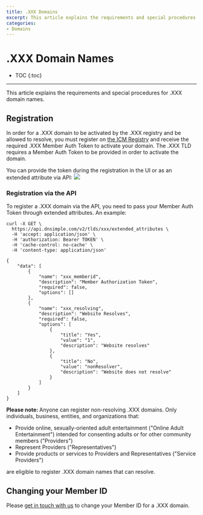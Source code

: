 ```yaml
---
title: .XXX Domains
excerpt: This article explains the requirements and special procedures for .XXX domain names.
categories:
- Domains
---
```


# .XXX Domain Names

* TOC
{:toc}

---

This article explains the requirements and special procedures for .XXX domain names.


## Registration
In order for a .XXX domain to be activated by the .XXX registry and be allowed to resolve, you must register on [the ICM Registry](http://icmregistry.com/about/sponsored-community/) and receive the required .XXX Member Auth Token to activate your domain. The .XXX TLD requires a Member Auth Token to be provided in order to activate the domain.

You can provide the token during the registration in the UI or as an extended attribute via API:
![](/files/xxx-member-auth-token.png)

### Registration via the API
To register a .XXX domain via the API, you need to pass your Member Auth Token through extended attributes. An example:
```
curl -X GET \
  https://api.dnsimple.com/v2/tlds/xxx/extended_attributes \
  -H 'accept: application/json' \
  -H 'authorization: Bearer TOKEN' \
  -H 'cache-control: no-cache' \
  -H 'content-type: application/json'
```
```
{
    "data": [
        {
            "name": "xxx_memberid",
            "description": "Member Authorization Token",
            "required": false,
            "options": []
        },
        {
            "name": "xxx_resolving",
            "description": "Website Resolves",
            "required": false,
            "options": [
                {
                    "title": "Yes",
                    "value": "1",
                    "description": "Website resolves"
                },
                {
                    "title": "No",
                    "value": "nonResolver",
                    "description": "Website does not resolve"
                }
            ]
        }
    ]
}
```


<strong> Please note: </strong> Anyone can register non-resolving .XXX domains. Only individuals, business, entities, and organizations that:
- Provide online, sexually-oriented adult entertainment ("Online Adult Entertainment") intended for consenting adults or for other community members ("Providers")
- Represent Providers ("Representatives")
- Provide products or services to Providers and Representatives ("Service Providers")

are eligible to register .XXX domain names that can resolve.


## Changing your Member ID

Please [get in touch with us](https://dnsimple.com/contact) to change your Member ID for a .XXX domain.
